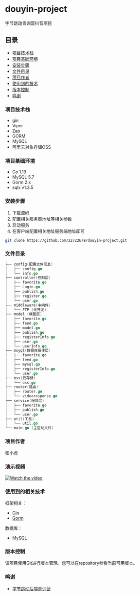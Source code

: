 # douyin-project
字节跳动青训营抖音项目

## 目录
- [项目技术栈](#项目技术栈)
- [项目基础环境](#项目基础环境)
- [安装步骤](#安装步骤)
- [文件目录](#文件目录)
- [项目作者](#项目作者)
- [使用到的技术](#使用到的技术)
- [版本控制](#版本控制)
- [鸣谢](#鸣谢)
### 项目技术栈

- gin
- Viper
- Zap
- GORM
- MySQL
- 阿里云对象存储OSS

### 项目基础环境
- Go 1.19
- MySQL 5.7
- Gorm 2.x
- sqlx v1.3.5

### 安装步骤
1. 下载源码
2. 配置相关服务器地址等相关参数
3. 启动服务
4. 在客户端配置相关地址服务端地址即可
```sh
git clone https://github.com/22722679/douyin-project.git
```
### 文件目录
```go
├── config(配置文件信息)
│   ├── config.go
│   └── info.go
├── controller(控制层)
│   ├── favorite.go
│   ├── Login.go
│   ├── publish.go
│   ├── register.go
│   └── user.go
├── middleware(中间件)
│   └── FTP (未开发)
├── model (模型层)
│   ├── favorite.go
│   ├── feed.go
│   ├── model.go
│   ├── publish.go
│   ├── registerInfo.go
│   ├── user.go
│   └── userInfo.go
├── msyql(数据库操作层)
│   ├── favorite.go
│   ├── feed.go
│   ├── mysql.go
│   ├── registerInfo.go
│   └── user.go
├── oss(云存储)
│   └── oss.go
├── router(路由)
│   ├── router.go
│   └── videoresponse.go
├── service(服务层)
│   ├── favorite.go
│   ├── publish.go
│   └── user.go
├── util(工具)
│   └── util.go
└── main.go (主启动文件)
```

### 项目作者
 张小虎
 
### 演示视频
[![Watch the video](https://lf3-static.bytednsdoc.com/obj/eden-cn/wthJoabvf_lm_tyvmahsWgpi/ljhwZthlaukjlkulzlp/images/introduce.png)](https://www.bilibili.com/video/BV1ow411S7vc/?vd_source=4cbd2d924b1efbce235b9f288896cf6f)

### 使用到的相关技术
框架相关：
- [Gin](https://gin-gonic.com/docs/)
- [Gorm](https://gorm.io/docs/)

数据库：
- [MySQL](https://dev.mysql.com/doc/)
### 版本控制

该项目使用Git进行版本管理。您可以在repository参看当前可用版本。

### 鸣谢

- [字节跳动后端青训营](https://youthcamp.bytedance.com/)
